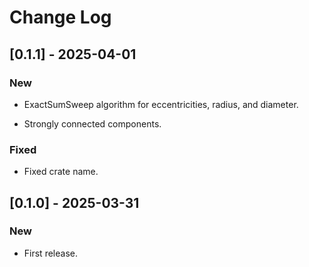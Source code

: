 # Change Log

## [0.1.1] - 2025-04-01

### New

* ExactSumSweep algorithm for eccentricities, radius, and diameter.

* Strongly connected components.

### Fixed

* Fixed crate name.

## [0.1.0] - 2025-03-31

### New

* First release.
